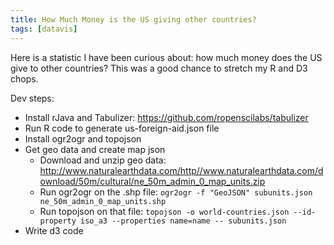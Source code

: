 ```yaml
---
title: How Much Money is the US giving other countries?
tags: [datavis]
---
```

Here is a statistic I have been curious about: how much money does the US give to other countries? This was a good chance to stretch my R and D3 chops.

<div id="datavis"></div>

Dev steps:

* Install rJava and Tabulizer: https://github.com/ropenscilabs/tabulizer
* Run R code to generate us-foreign-aid.json file
* Install ogr2ogr and topojson
* Get geo data and create map json
    * Download and unzip geo data: http://www.naturalearthdata.com/http//www.naturalearthdata.com/download/50m/cultural/ne_50m_admin_0_map_units.zip
    * Run ogr2ogr on the .shp file: `ogr2ogr -f "GeoJSON" subunits.json ne_50m_admin_0_map_units.shp`
    * Run topojson on that file: `topojson -o world-countries.json --id-property iso_a3 --properties name=name -- subunits.json`
* Write d3 code

<script src="https://d3js.org/d3.v4.min.js"></script>
<script src="https://d3js.org/topojson.v1.min.js"></script>
<script src="https://d3js.org/d3-queue.v3.min.js"></script>
<script src="https://cdnjs.cloudflare.com/ajax/libs/numeral.js/1.5.3/numeral.min.js"></script>
<script>
var width = 740,
    height = 475;

var svg = d3.select("#datavis").append("svg")
    .attr("width", width)
    .attr("height", height);

var g = svg.append("g");

var tooltip = d3.select("body").append("div")
    .style("position", "absolute")
    .style("padding", "0 10px")
    .style("background", "#CCC")
    .style("opacity", 0);

var projection = d3.geoMercator()
    .scale(170)
    .translate([width / 2, height / 2]);
var path = d3.geoPath().projection(projection);

var zoom = d3.zoom()
        .scaleExtent([1, 8])
        .on("zoom", zoomed);
svg.call(zoom);

d3.queue()
    .defer(d3.json, "/data/geo/world-countries.json")
    .defer(d3.json, "/data/us-foreign-aid.json")
    .await(analyze);

function analyze(error, world, aid) {

    // For now just look at one year.
    var year = "2013 actual";

    // Make a more efficient list of totals.
    var totals = {};
    for (var country in aid[year]) {
        totals[aid[year][country].code] = aid[year][country].total;
    }

    var subunits = topojson.feature(world, world.objects.subunits);
    var maxVal = d3.max(aid[year], function(d) { return d.total; });
    var minVal = 0;
    var aidScale = d3.scaleLinear()
        .range(["#EEEEEE", "#000000"])
        .domain([minVal, maxVal]);

    g.selectAll(".subunit")
        .data(subunits.features)
        .enter().append("path")
        .style("stroke", "#000000")
        .style("fill", function(d) { return (totals[d.id]) ? aidScale(totals[d.id]) : "#FFFFFF"; })
        .on("mouseover", function(d) {
            var total = "$0";
            if (typeof totals[d.id] !== 'undefined') {
                total = numeral(totals[d.id] * 1000).format("($0[.]00a)");
            }
            tooltip
                .html(d.properties.name + ": " + total)
                .transition()
                .style("opacity", .9);
        })
        .on("mouseout", function(d) {
            tooltip
                .transition()
                .style("opacity", 0);
        })
        .on("mousemove", function(d) {
            tooltip
                .style("left", (d3.event.pageX - 10) + "px")
                .style("top", (d3.event.pageY - 30) + "px");
        })
        .attr("d", path);

    // For development purposes, output the countries that could not be found.
    var mapCodes = {};
    for (var country in subunits.features) {
        var id = subunits.features[country].id;
        var name = subunits.features[country].properties.name;
        mapCodes[id] = name;
    }
    for (var countryCode in totals) {
        if (typeof mapCodes[countryCode] === 'undefined') {
            console.log('Could not find on map: ' + countryCode);
        }
    }
}

function zoomed() {
    var transform = "translate(" + d3.event.transform.x + "," + d3.event.transform.y + ") scale(" + d3.event.transform.k + ")";
    g.attr("transform", transform);
};
</script>